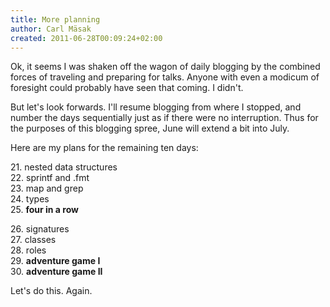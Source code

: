 ```yaml
---
title: More planning
author: Carl Mäsak
created: 2011-06-28T00:09:24+02:00
---
```

Ok, it seems I was shaken off the wagon of daily blogging by the combined forces of traveling and preparing for talks. Anyone with even a modicum of foresight could probably have seen that coming. I didn't.

But let's look forwards. I'll resume blogging from where I stopped, and number the days sequentially just as if there were no interruption. Thus for the purposes of this blogging spree, June will extend a bit into July.

Here are my plans for the remaining ten days:

21\. nested data structures<br>
22\. sprintf and .fmt<br>
23\. map and grep<br>
24\. types<br>
25\. **four in a row**

26\. signatures<br>
27\. classes<br>
28\. roles<br>
29\. **adventure game I**<br>
30\. **adventure game II**

Let's do this. Again.
